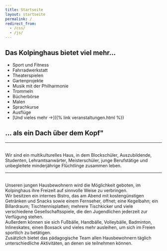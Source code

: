```yaml
---
title: Startseite
layout: startseite
permalink: /
redirect_from:
  - /css/
  - /js/  
---
```


## Das Kolpinghaus bietet viel mehr...

* Sport und Fitness
* Fahrradwerkstatt
* Theaterspielen
* Gartenprojekte
* Musik mit der Philharmonie
* Trommeln
* Bücherbörse
* Malen
* Sprachkurse
* Ausflüge
* [Und vieles mehr &rarr;]({% link veranstaltungen.html %})

## ... als ein Dach über dem Kopf"

---
<br>
Wir sind ein multikulturelles Haus, in dem Blockschüler, Auszubildende, Studenten, Lehramtsanwärter, Meisterschüler, junge Berufstätige und unbegleitete minderjährige Flüchtlinge zusammen leben.

---

<br>
Unseren jungen Hausbewohnern wird die Möglichkeit geboten, im Kolpinghaus ihre Freizeit auf sinnvolle Weise zu verbringen.<br>
Wir besitzen ein internes Bistro, das am Abend mit kostengünstigen Getränken und Snacks sowie einem Fernseher, öffnet; eine Kegelbahn; ein Billardraum; Tischtennisplatten; mehrere Tischkicker und viele verschiedene Gesellschaftsspiele, die den Jugendlichen jederzeit zur Verfügung stehen. <br>
Außerdem können sie sich Fußbälle, Handbälle, Volleybälle, Badminton, Inlineskates, einen Boxsack und vieles mehr ausleihen, um sich im Freien sportlich zu betätigen.<br>
Zusätzlich bietet das pädagogische Team allen Hausbewohnern täglich unterschiedliche Aktivitäten, an denen sie teilnehmen können.<br>
